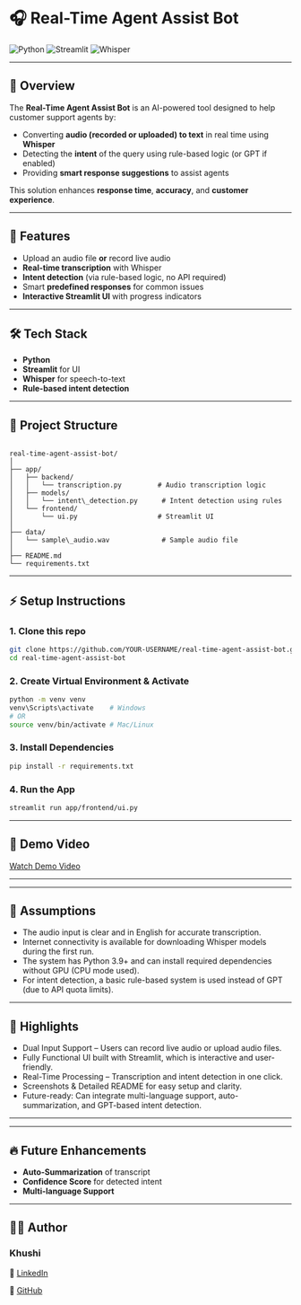 # 🎧 Real-Time Agent Assist Bot

![Python](https://img.shields.io/badge/Python-3.9+-blue.svg)
![Streamlit](https://img.shields.io/badge/Streamlit-Framework-brightgreen)
![Whisper](https://img.shields.io/badge/Whisper-SpeechToText-purple)

---

## 🎯 Overview
The **Real-Time Agent Assist Bot** is an AI-powered tool designed to help customer support agents by:
- Converting **audio (recorded or uploaded) to text** in real time using **Whisper**
- Detecting the **intent** of the query using rule-based logic (or GPT if enabled)
- Providing **smart response suggestions** to assist agents

This solution enhances **response time**, **accuracy**, and **customer experience**.

---

## 🚀 Features
* Upload an audio file **or** record live audio  
* **Real-time transcription** with Whisper  
* **Intent detection** (via rule-based logic, no API required)  
* Smart **predefined responses** for common issues  
* **Interactive Streamlit UI** with progress indicators  

---

## 🛠️ Tech Stack
- **Python**
- **Streamlit** for UI
- **Whisper** for speech-to-text
- **Rule-based intent detection**

---

## 📂 Project Structure
```

real-time-agent-assist-bot/
│
├── app/
│   ├── backend/
│   │   └── transcription.py         # Audio transcription logic
│   ├── models/
│   │   └── intent\_detection.py      # Intent detection using rules
│   └── frontend/
│       └── ui.py                    # Streamlit UI
│
├── data/
│   └── sample\_audio.wav             # Sample audio file
│
├── README.md
└── requirements.txt

````

---

## ⚡ Setup Instructions
### 1. Clone this repo
```bash
git clone https://github.com/YOUR-USERNAME/real-time-agent-assist-bot.git
cd real-time-agent-assist-bot
````

### 2. Create Virtual Environment & Activate

```bash
python -m venv venv
venv\Scripts\activate    # Windows
# OR
source venv/bin/activate # Mac/Linux
```

### 3. Install Dependencies

```bash
pip install -r requirements.txt
```

### 4. Run the App

```bash
streamlit run app/frontend/ui.py
```

---

## 🎥 Demo Video

[Watch Demo Video](https://drive.google.com/file/d/1VwMRFLi_htpZ0--baaytAApG3EBtJSvC/view?usp=sharing)

---

---

## 📝 Assumptions
- The audio input is clear and in English for accurate transcription.
- Internet connectivity is available for downloading Whisper models during the first run.
- The system has Python 3.9+ and can install required dependencies without GPU (CPU mode used).
- For intent detection, a basic rule-based system is used instead of GPT (due to API quota limits).

---

## 🌟 Highlights
- Dual Input Support – Users can record live audio or upload audio files.
- Fully Functional UI built with Streamlit, which is interactive and user-friendly.
- Real-Time Processing – Transcription and intent detection in one click.
- Screenshots & Detailed README for easy setup and clarity.
- Future-ready: Can integrate multi-language support, auto-summarization, and GPT-based intent detection.

---

---

## 🔥 Future Enhancements

* **Auto-Summarization** of transcript
* **Confidence Score** for detected intent
* **Multi-language Support**

---

## 👩‍💻 Author

### **Khushi**

📌 [LinkedIn](https://www.linkedin.com/in/khushi-jhamb/) 

📌 [GitHub](https://github.com/Khushi36365)
